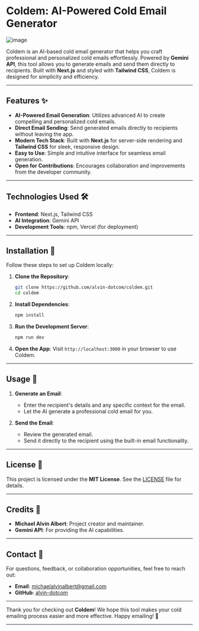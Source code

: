 # Coldem: AI-Powered Cold Email Generator

![image](https://github.com/user-attachments/assets/2377929e-5ffb-46ff-b440-73fc8926e18a)


Coldem is an AI-based cold email generator that helps you craft professional and personalized cold emails effortlessly. Powered by **Gemini API**, this tool allows you to generate emails and send them directly to recipients. Built with **Next.js** and styled with **Tailwind CSS**, Coldem is designed for simplicity and efficiency.

---

## Features ✨

- **AI-Powered Email Generation**: Utilizes advanced AI to create compelling and personalized cold emails.
- **Direct Email Sending**: Send generated emails directly to recipients without leaving the app.
- **Modern Tech Stack**: Built with **Next.js** for server-side rendering and **Tailwind CSS** for sleek, responsive design.
- **Easy to Use**: Simple and intuitive interface for seamless email generation.
- **Open for Contributions**: Encourages collaboration and improvements from the developer community.

---

## Technologies Used 🛠️

- **Frontend**: Next.js, Tailwind CSS
- **AI Integration**: Gemini API
- **Development Tools**: npm, Vercel (for deployment)

---

## Installation 🚀

Follow these steps to set up Coldem locally:

1. **Clone the Repository**:
   ```bash
   git clone https://github.com/alvin-dotcom/coldem.git
   cd coldem
   ```

2. **Install Dependencies**:
   ```bash
   npm install
   ```

3. **Run the Development Server**:
   ```bash
   npm run dev
   ```

4. **Open the App**:
   Visit `http://localhost:3000` in your browser to use Coldem.

---

## Usage 📧

1. **Generate an Email**:
   - Enter the recipient's details and any specific context for the email.
   - Let the AI generate a professional cold email for you.

2. **Send the Email**:
   - Review the generated email.
   - Send it directly to the recipient using the built-in email functionality.

---

## License 📜

This project is licensed under the **MIT License**. See the [LICENSE](LICENSE) file for details.

---

## Credits 🙏

- **Michael Alvin Albert**: Project creator and maintainer.
- **Gemini API**: For providing the AI capabilities.

---

## Contact 📩

For questions, feedback, or collaboration opportunities, feel free to reach out:

- **Email**: [michaelalvinalbert@gmail.com](mailto:michaelalvinalbert@gmail.com)
- **GitHub**: [alvin-dotcom](https://github.com/alvin-dotcom)


---

Thank you for checking out **Coldem**! We hope this tool makes your cold emailing process easier and more effective. Happy emailing! 🚀

---
